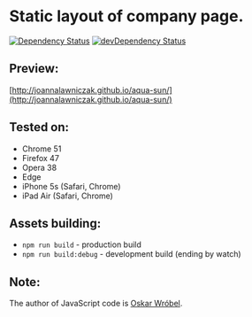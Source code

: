 # Static layout of company page.

[![Dependency Status](https://david-dm.org/joannalawniczak/aqua-sun.svg)](https://david-dm.org/joannalawniczak/aqua-sun)
[![devDependency Status](https://david-dm.org/joannalawniczak/aqua-sun/dev-status.svg)](https://david-dm.org/joannalawniczak/aqua-sun?type=dev)

## Preview:
[http://joannalawniczak.github.io/aqua-sun/](http://joannalawniczak.github.io/aqua-sun/)

## Tested on:
- Chrome 51
- Firefox 47
- Opera 38
- Edge
- iPhone 5s (Safari, Chrome)
- iPad Air (Safari, Chrome)

## Assets building:
- `npm run build` - production build
- `npm run build:debug` - development build (ending by watch)

## Note:
The author of JavaScript code is [Oskar Wróbel](https://github.com/oskarwrobel).
